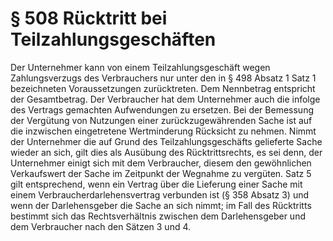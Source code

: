 # § 508 Rücktritt bei Teilzahlungsgeschäften
Der Unternehmer kann von einem Teilzahlungsgeschäft wegen Zahlungsverzugs des Verbrauchers nur unter den in § 498 Absatz 1 Satz 1 bezeichneten Voraussetzungen zurücktreten. Dem Nennbetrag entspricht der Gesamtbetrag. Der Verbraucher hat dem Unternehmer auch die infolge des Vertrags gemachten Aufwendungen zu ersetzen. Bei der Bemessung der Vergütung von Nutzungen einer zurückzugewährenden Sache ist auf die inzwischen eingetretene Wertminderung Rücksicht zu nehmen. Nimmt der Unternehmer die auf Grund des Teilzahlungsgeschäfts gelieferte Sache wieder an sich, gilt dies als Ausübung des Rücktrittsrechts, es sei denn, der Unternehmer einigt sich mit dem Verbraucher, diesem den gewöhnlichen Verkaufswert der Sache im Zeitpunkt der Wegnahme zu vergüten. Satz 5 gilt entsprechend, wenn ein Vertrag über die Lieferung einer Sache mit einem Verbraucherdarlehensvertrag verbunden ist (§ 358 Absatz 3) und wenn der Darlehensgeber die Sache an sich nimmt; im Fall des Rücktritts bestimmt sich das Rechtsverhältnis zwischen dem Darlehensgeber und dem Verbraucher nach den Sätzen 3 und 4.